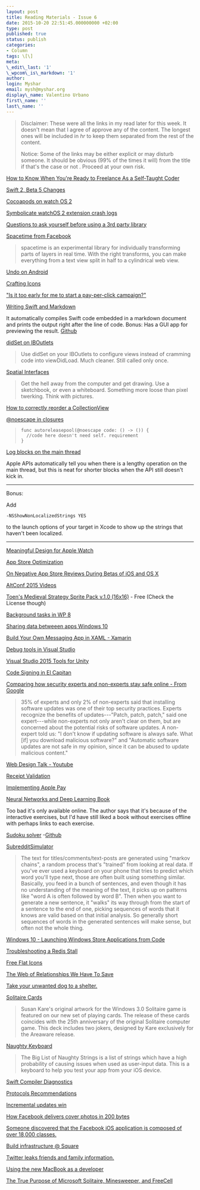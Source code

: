```yaml
---
layout: post
title: Reading Materials - Issue 6
date: 2015-10-20 22:51:45.000000000 +02:00
type: post
published: true
status: publish
categories:
- Column
tags: \[\]
meta:
\_edit\_last: '1'
\_wpcom\_is\_markdown: '1'
author:
login: Myshar
email: mysh@myshar.org
display\_name: Valentino Urbano
first\_name: ''
last\_name: ''
---
```


> Disclaimer: These were all the links in my read later for this week. It doesn't mean that I agree of approve any of the content. The longest ones will be included in _hr_ to keep them separated from the rest of the content.
> 
> Notice: Some of the links may be either explicit or may disturb someone. It should be obvious (99% of the times it will) from the title if that's the case or not . Proceed at your own risk.
> 

[How to Know When You're Ready to Freelance As a Self-Taught Coder][0]

[Swift 2, Beta 5 Changes][1]

[Cocoapods on watch OS 2][2]

[Symbolicate watchOS 2 extension crash logs][3]

[Questions to ask yourself before using a 3rd party library][4]

[Spacetime from Facebook][5]

> spacetime is an experimental library for individually transforming parts of layers in real time. With the right transforms, you can make everything from a text view split in half to a cylindrical web view.
> 

[Undo on Android][6]

[Crafting Icons][7]

["Is it too early for me to start a pay-per-click campaign?"][8]

[Writing Swift and Markdown][9]

It automatically compiles Swift code embedded in a markdown document and prints the output right after the line of code. Bonus: Has a GUI app for previewing the result. [Github][10]

[didSet on IBOutlets][11]

> Use didSet on your IBOutlets to configure views instead of cramming code into viewDidLoad. Much cleaner. Still called only once.
> 

[Spatial Interfaces][12]

> Get the hell away from the computer and get drawing. Use a sketchbook, or even a whiteboard. Something more loose than pixel twerking. Think with pictures.
> 

[How to correctly reorder a CollectionView][13]

[@noescape in closures][14]

>     
>     func autoreleasepool(@noescape code: () -> ()) {
>       //code here doesn't need self. requirement
>     }
>     
> 
> 

[Log blocks on the main thread][15]

Apple APIs automatically tell you when there is a lengthy operation on the main thread, but this is neat for shorter blocks when the API still doesn't kick in.

---

Bonus:

Add

    -NSShowNonLocalizedStrings YES

to the launch options of your target in Xcode to show up the strings that haven't been localized.

---

[Meaningful Design for Apple Watch][16]

[App Store Optimization][17]

[On Negative App Store Reviews During Betas of iOS and OS X][18]

[AltConf 2015 Videos][19]

[Toen's Medieval Strategy Sprite Pack v.1.0 (16x16)][20] - Free (Check the License though)

[Background tasks in WP 8][21]

[Sharing data betweeen apps Windows 10][22]

[Build Your Own Messaging App in XAML - Xamarin][23]

[Debug tools in Visual Studio][24]

[Visual Studio 2015 Tools for Unity][25]

[Code Signing in El Capitan][26]

[Comparing how security experts and non-experts stay safe online - From Google][27]

> 35% of experts and only 2% of non-experts said that installing software updates was one of their top security practices. Experts recognize the benefits of updates---"Patch, patch, patch," said one expert---while non-experts not only aren't clear on them, but are concerned about the potential risks of software updates. A non-expert told us: "I don't know if updating software is always safe. What \[if\] you download malicious software?" and "Automatic software updates are not safe in my opinion, since it can be abused to update malicious content."
> 

[Web Design Talk - Youtube][28]

[Receipt Validation][29]

[Implementing Apple Pay][30]

[Neural Networks and Deep Learning Book][31] 

Too bad it's only available online. The author says that it's because of the interactive exercises, but I'd have still liked a book without exercises offline with perhaps links to each exercise.

[Sudoku solver][32] -[Github][33] 

[SubredditSimulator][34]

> The text for titles/comments/text-posts are generated using "markov chains", a random process that's "trained" from looking at real data. If you've ever used a keyboard on your phone that tries to predict which word you'll type next, those are often built using something similar.  
> Basically, you feed in a bunch of sentences, and even though it has no understanding of the meaning of the text, it picks up on patterns like "word A is often followed by word B". Then when you want to generate a new sentence, it "walks" its way through from the start of a sentence to the end of one, picking sequences of words that it knows are valid based on that initial analysis. So generally short sequences of words in the generated sentences will make sense, but often not the whole thing.
> 

[Windows 10 - Launching Windows Store Applications from Code][35]

[Troubleshooting a Redis Stall][36]

[Free Flat Icons][37]

[The Web of Relationships We Have To Save][38]

[Take your unwanted dog to a shelter.][39]

[Solitaire Cards][40]

> Susan Kare's original artwork for the Windows 3.0 Solitaire game is featured on our new set of playing cards. The release of these cards coincides with the 25th anniversary of the original Solitaire computer game. This deck includes two jokers, designed by Kare exclusively for the Areaware release.
> 

[Naughty Keyboard][41]

> The Big List of Naughty Strings is a list of strings which have a high probability of causing issues when used as user-input data. This is a keyboard to help you test your app from your iOS device.
> 

[Swift Compiler Diagnostics][42]

[Protocols Recommendations][43]

[Incremental updates win][44]

[How Facebook delivers cover photos in 200 bytes][45]

[Someone discovered that the Facebook iOS application is composed of over 18,000 classes.][46]

[Build infrastructure @ Square][47]

[Twitter leaks friends and family information.][48]

[Using the new MacBook as a developer][49]

[The True Purpose of Microsoft Solitaire, Minesweeper, and FreeCell][50]


[0]: http://www.joyceakiko.com/ultimate-guide-2015/%23How_to_know_when_your_skills_are_ready_for_you_to_make_the_leap
[1]: https://iosdevweek.ly/lAM4jUj?m=email&sid=hoQMVe5
[2]: https://iosdevweek.ly/2OmWmQU?m=email&sid=hoQMVe5
[3]: https://iosdevweek.ly/eOT2dv1?m=email&sid=hoQMVe5
[4]: https://iosdevweek.ly/QsjgR8Y?m=email&sid=hoQMVe5
[5]: https://iosdevweek.ly/sYdmkR3?m=email&sid=hoQMVe5
[6]: https://iosdevweek.ly/cMgpOrB?m=email&sid=hoQMVe5
[7]: https://iosdevweek.ly/M2ScShm?m=email&sid=hoQMVe5
[8]: https://iosdevweek.ly/47tEOph?m=email&sid=hoQMVe5
[9]: https://iosdevweek.ly/C8snwNc?m=email&sid=hoQMVe5
[10]: https://github.com/chriseidhof/LiterateSwiftGUI
[11]: https://iosdevweek.ly/nKWQtXn?m=email&sid=hoQMVe5
[12]: https://iosdevweek.ly/dZo9jSW?m=email&sid=hoQMVe5
[13]: https://iosdevweek.ly/Lc1GEU?m=email&sid=hoQMVe5
[14]: http://nshint.io/blog/2015/10/23/noescape-attribute/
[15]: http://nshint.io/blog/2015/09/14/logging-excessive-blocks-on-the-main-thread/
[16]: https://iosdevweek.ly/ywlRPWv?m=email&sid=hoQMVe5
[17]: https://iosdevweek.ly/tcrBMIf?m=email&sid=hoQMVe5
[18]: https://iosdevweek.ly/4JiVSWp?m=email&sid=hoQMVe5
[19]: https://iosdevweek.ly/Xk7y0yu?m=email&sid=hoQMVe5
[20]: https://www.reddit.com/r/gamedev/comments/3ecte1/toens_medieval_strategy_sprite_pack_v10_16x16/
[21]: https://msdn.microsoft.com/en-us/library/windows/apps/xaml/hh977056.aspx
[22]: https://msdn.microsoft.com/en-us/library/windows/apps/xaml/dn997827.aspx
[23]: https://blog.xamarin.com/build-your-own-messaging-app-in-xaml/
[24]: http://www.abhijainsblog.com/2015/07/useful-debugging-features-of-visual.html?m=1
[25]: https://visualstudiogallery.msdn.microsoft.com/8d26236e-4a64-4d64-8486-7df95156aba9
[26]: http://furbo.org/2015/07/23/code-signing-in-el-capitan/
[27]: http://googleonlinesecurity.blogspot.com/2015/07/new-research-comparing-how-security.html?m=1
[28]: https://m.youtube.com/watch?v=nwhZ3KEqUlw
[29]: http://www.objc.io/issues/17-security/receipt-validation/
[30]: http://shrikar.com/setting-up-apple-pay-in-your-swift-app/
[31]: http://neuralnetworksanddeeplearning.com
[32]: https://www.reddit.com/r/Python/comments/3era97/sudoku_solver_bot/
[33]: https://github.com/panighetti/py_sudoku
[34]: https://www.reddit.com/r/SubredditSimulator/comments/391ria/what_is_rsubredditsimulator/
[35]: http://nicksnettravels.builttoroam.com/post/2015/07/24/launching-windows-store-applications-from-code-in-windows-10.aspx
[36]: http://serverfault.com/questions/709194/troubleshooting-a-redis-stall
[37]: https://icons8.com
[38]: https://medium.com/message/the-web-of-relationships-we-have-to-save-7f337de03e34#.l9ky2ztjv
[39]: http://www.reddit.com/r/dogs/comments/3gvb0l/vent_take_your_unwanted_dog_to_a_shelter_if_you/
[40]: http://www.areaware.com/collections/fall-preview/products/solitaire-cards?variant=2914556676
[41]: https://iosdevweek.ly/ZqOFPFa?m=email&sid=hoQMVe5
[42]: https://iosdevweek.ly/Z1Yor9d?m=email&sid=hoQMVe5
[43]: https://iosdevweek.ly/8EUogNG?m=email&sid=hoQMVe5
[44]: https://iosdevweek.ly/186PMLf?m=email&sid=hoQMVe5
[45]: https://code.facebook.com/posts/991252547593574/the-technology-behind-preview-photos/
[46]: http://quellish.tumblr.com/post/126712999812/how-on-earth-the-facebook-ios-application-is-so
[47]: https://corner.squareup.com/2015/07/ios-build-infrastructure.html
[48]: https://thecomputerperson.wordpress.com/2015/08/16/twitter-leaks-friend-information/
[49]: http://martiancraft.com/blog/2015/08/macbook-for-developers/
[50]: http://mentalfloss.com/uk/technology/32106/the-true-purpose-of-solitaire-minesweeper-hearts-and-freecell